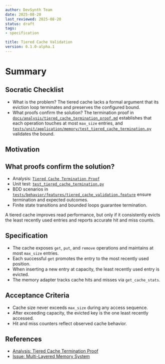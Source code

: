 ```yaml
---
author: DevSynth Team
date: 2025-08-20
last_reviewed: 2025-08-20
status: draft
tags:
- specification

title: Tiered Cache Validation
version: 0.1.0-alpha.1
---
```


<!--
Required metadata fields:
- author: document author
- date: creation date
- last_reviewed: last review date
- status: draft | review | published
- tags: search keywords
- title: short descriptive name
- version: specification version
-->

# Summary

## Socratic Checklist
- What is the problem?
  The tiered cache lacks a formal argument that its eviction loop terminates
  and preserves the configured bound.
- What proofs confirm the solution?
  The termination proof in
  [`docs/analysis/tiered_cache_termination_proof.md`](../analysis/tiered_cache_termination_proof.md)
  establishes that each operation touches at most `max_size` entries, and
  [`tests/unit/application/memory/test_tiered_cache_termination.py`](../../tests/unit/application/memory/test_tiered_cache_termination.py)
  validates the bound.

## Motivation

## What proofs confirm the solution?
- Analysis: [`Tiered Cache Termination Proof`](../analysis/tiered_cache_termination_proof.md)
- Unit test: [`test_tiered_cache_termination.py`](../../tests/unit/application/memory/test_tiered_cache_termination.py)
- BDD scenarios in [`tests/behavior/features/tiered_cache_validation.feature`](../../tests/behavior/features/tiered_cache_validation.feature) ensure termination and expected outcomes.
- Finite state transitions and bounded loops guarantee termination.

A tiered cache improves read performance, but only if it consistently evicts the least recently used entries and reports accurate hit and miss counts.

## Specification
- The cache exposes `get`, `put`, and `remove` operations and maintains at most `max_size` entries.
- Each successful `get` promotes the entry to the most recently used position.
- When inserting a new entry at capacity, the least recently used entry is evicted.
- The memory adapter tracks cache hits and misses via `get_cache_stats`.

## Acceptance Criteria
- Cache size never exceeds `max_size` during any access sequence.
- After exceeding capacity, the evicted key is the one least recently accessed.
- Hit and miss counters reflect observed cache behavior.

## References

- [Analysis: Tiered Cache Termination Proof](../analysis/tiered_cache_termination_proof.md)
- [Issue: Multi-Layered Memory System](../../issues/multi-layered-memory-system.md)
